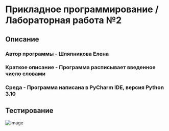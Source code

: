 # Прикладное программирование / Лабораторная работа №2
## Описание
### Автор программы - Шляпникова Елена
### Краткое описание - Программа расписывает введенное число словами
### Среда - Программа написана в PyCharm IDE, версия Python 3.10

## Тестирование
![image](https://user-images.githubusercontent.com/113306159/190924078-c8c66f1a-fe27-4ad1-8d00-8ec02be71612.png)
